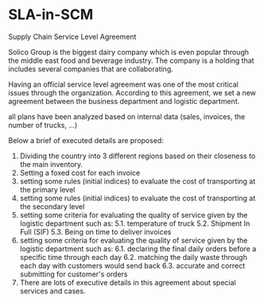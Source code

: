 # SLA-in-SCM
Supply Chain Service Level Agreement

Solico Group is the biggest dairy company which is even popular through the middle east food and beverage industry. The company is a holding that includes several companies that are collaborating. 

Having an official service level agreement was one of the most critical issues through the organization. According to this agreement, we set a new agreement between the business department and logistic department.

all plans have been analyzed based on internal data (sales, invoices, the number of trucks, ...)


Below a brief of executed details are proposed:

1. Dividing the country into 3 different regions based on their closeness to the main inventory.
2. Setting a foxed cost for each invoice
3. setting some rules (initial indices) to evaluate the cost of transporting at the primary level
4. setting some rules (initial indices) to evaluate the cost of transporting at the secondary level
5. setting some criteria for evaluating the quality of service given by the logistic department such as:
      5.1. temperature of truck
      5.2. Shipment In Full (SIF)
      5.3. Being on time to deliver invoices
6. setting some criteria for evaluating the quality of service given by the logistic department such as:
      6.1. declaring the final daily orders before a specific time through each day
      6.2. matching the daily waste through each day with customers would send back
      6.3. accurate and correct submitting for customer's orders
7. There are lots of executive details in this agreement about special services and cases.
      
